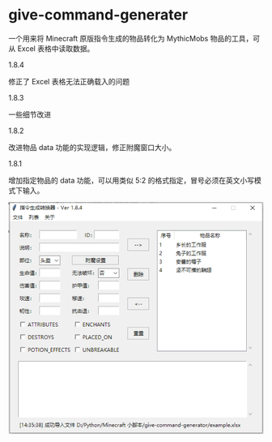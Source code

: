 # give-command-generater

一个用来将 Minecraft 原版指令生成的物品转化为 MythicMobs 物品的工具，可从 Excel 表格中读取数据。

1.8.4

修正了 Excel 表格无法正确载入的问题

1.8.3

一些细节改进

1.8.2

改进物品 data 功能的实现逻辑，修正附魔窗口大小。

1.8.1

增加指定物品的 data 功能，可以用类似 5:2 的格式指定，冒号必须在英文小写模式下输入。

![Image text](https://github.com/MirandaMeow/give-command-generater/blob/master/imgs/1.png)
